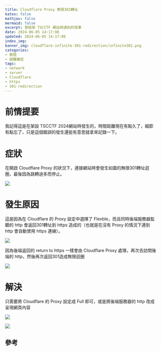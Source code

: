```yaml
---
title: Cloudflare Proxy 無限301轉址
katex: false
mathjax: false
mermaid: false
excerpt: 曾經架 TSCCTF 網站時遇到的怪事
date: 2024-06-05 14:17:08
updated: 2024-06-05 14:17:08
index_img:
banner_img: cloudflare-infinite-301-redirection/infinite301.png
categories:
- 教程
- 疑難雜症
tags:
- network
- server
- Cloudflare
- https
- 301-redirection
---
```


# 前情提要

我記得這是在架設 TSCCTF 2024網站時發生的，時間距離現在有點久了，細節有點忘了，只是這個錯誤的發生還挺有意思就拿來記錄一下。

# 症狀

在開啟 Cloudflare Proxy 的狀況下，連接網站時會發生如圖的無限301轉址迴圈，最後因為跳轉過多而停止。

![](infinite301.png)

# 發生原因

這是因為在 Cloudflare 的 Proxy 設定中選擇了 Flexble，而且同時後端服務器監聽的 http 會返回301轉址到 https 造成的（也就是在沒有 Proxy 的情況下連到 http 會自動使用 https 連線）。

![](ssl_policy.png)

因為後端返回的 return to https 一樣會由 Cloudflare Proxy 處理，再次去訪問後端的 http，然後再次返回301造成無限迴圈

![](why_infinite301.png)

# 解決

只需要將 Cloudflare 的 Proxy 設定成 Full 即可，或是將後端服務器的 http 改成呈現網頁內容

![](ssl_policy_full.png)

![](solve_infinite301.png)



## 參考

[^1]: [Possible bug - HTTP redirect loop when DNS is proxied - Website, Application, Performance / Security - Cloudflare Community](https://community.cloudflare.com/t/possible-bug-http-redirect-loop-when-dns-is-proxied/206612)
[^2]: [ssl - Nginx configuration leads to endless redirect loop - Stack Overflow](https://stackoverflow.com/questions/4616521/nginx-configuration-leads-to-endless-redirect-loop)